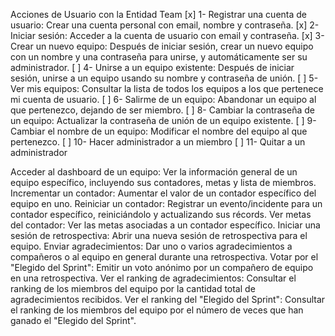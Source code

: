 Acciones de Usuario con la Entidad Team
[x] 1- Registrar una cuenta de usuario: Crear una cuenta personal con email, nombre y contraseña.
[x] 2- Iniciar sesión: Acceder a la cuenta de usuario con email y contraseña.
[x] 3- Crear un nuevo equipo: Después de iniciar sesión, crear un nuevo equipo con un nombre y una contraseña para unirse, y automáticamente ser su administrador.
[ ] 4- Unirse a un equipo existente: Después de iniciar sesión, unirse a un equipo usando su nombre y contraseña de unión.
[ ] 5- Ver mis equipos: Consultar la lista de todos los equipos a los que pertenece mi cuenta de usuario.
[ ] 6- Salirme de un equipo: Abandonar un equipo al que pertenezco, dejando de ser miembro.
[ ] 8- Cambiar la contraseña de un equipo: Actualizar la contraseña de unión de un equipo existente.
[ ] 9- Cambiar el nombre de un equipo: Modificar el nombre del equipo al que pertenezco.
[ ] 10- Hacer administrador a un miembro
[ ] 11- Quitar a un administrador

Acceder al dashboard de un equipo: Ver la información general de un equipo específico, incluyendo sus contadores, metas y lista de miembros.
Incrementar un contador: Aumentar el valor de un contador específico del equipo en uno.
Reiniciar un contador: Registrar un evento/incidente para un contador específico, reiniciándolo y actualizando sus récords.
Ver metas del contador: Ver las metas asociadas a un contador específico.
Iniciar una sesión de retrospectiva: Abrir una nueva sesión de retrospectiva para el equipo.
Enviar agradecimientos: Dar uno o varios agradecimientos a compañeros o al equipo en general durante una retrospectiva.
Votar por el "Elegido del Sprint": Emitir un voto anónimo por un compañero de equipo en una retrospectiva.
Ver el ranking de agradecimientos: Consultar el ranking de los miembros del equipo por la cantidad total de agradecimientos recibidos.
Ver el ranking del "Elegido del Sprint": Consultar el ranking de los miembros del equipo por el número de veces que han ganado el "Elegido del Sprint".